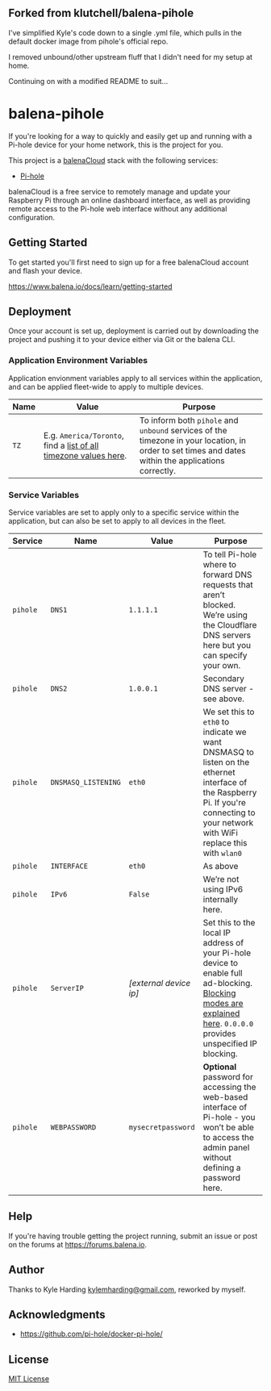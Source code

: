## Forked from klutchell/balena-pihole
I've simplified Kyle's code down to a single .yml file, which pulls in the default docker image from pihole's official repo.

I removed unbound/other upstream fluff that I didn't need for my setup at home.

Continuing on with a modified README to suit...

# balena-pihole

If you're looking for a way to quickly and easily get up and running with a Pi-hole device for your home network, this is the project for you.

This project is a [balenaCloud](https://www.balena.io/cloud) stack with the following services:

* [Pi-hole](https://hub.docker.com/r/pihole/pihole/)

balenaCloud is a free service to remotely manage and update your Raspberry Pi through an online dashboard interface, as well as providing remote access to the Pi-hole web interface without any additional configuration.

## Getting Started

To get started you'll first need to sign up for a free balenaCloud account and flash your device.

<https://www.balena.io/docs/learn/getting-started>

## Deployment

Once your account is set up, deployment is carried out by downloading the project and pushing it to your device either via Git or the balena CLI.

### Application Environment Variables

Application envionment variables apply to all services within the application, and can be applied fleet-wide to apply to multiple devices.

|Name|Value|Purpose|
|---|---|---|
|`TZ`|E.g. `America/Toronto`, find a [list of all timezone values here](https://en.wikipedia.org/wiki/List_of_tz_database_time_zones).|To inform both `pihole` and `unbound` services of the timezone in your location, in order to set times and dates within the applications correctly.|

### Service Variables

Service variables are set to apply only to a specific service within the application, but can also be set to apply to all devices in the fleet.

|Service|Name|Value|Purpose|
|---|---|---|---|
|`pihole`|`DNS1`|`1.1.1.1`|To tell Pi-hole where to forward DNS requests that aren’t blocked. We’re using the Cloudflare DNS servers here but you can specify your own.|
|`pihole`|`DNS2`|`1.0.0.1`|Secondary DNS server - see above.|
|`pihole`|`DNSMASQ_LISTENING`|`eth0`|We set this to `eth0` to indicate we want DNSMASQ to listen on the ethernet interface of the Raspberry Pi. If you're connecting to your network with WiFi replace this with `wlan0`|
|`pihole`|`INTERFACE`|`eth0`|As above|
|`pihole`|`IPv6`|`False`|We’re not using IPv6 internally here.|
|`pihole`|`ServerIP`|_[external device ip]_|Set this to the local IP address of your Pi-hole device to enable full ad-blocking. [Blocking modes are explained here](https://docs.pi-hole.net/ftldns/blockingmode/). `0.0.0.0` provides unspecified IP blocking.
|`pihole`|`WEBPASSWORD`|`mysecretpassword`|__Optional__ password for accessing the web-based interface of Pi-hole - you won’t be able to access the admin panel without defining a password here.

## Help

If you're having trouble getting the project running, submit an issue or post on the forums at <https://forums.balena.io>.

## Author

Thanks to Kyle Harding <kylemharding@gmail.com>, reworked by myself.

## Acknowledgments

* <https://github.com/pi-hole/docker-pi-hole/>

## License

[MIT License](./LICENSE)
